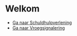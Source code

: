 # Welkom

- [Ga naar Schuldhulpverlening](schuldhulpverlening/)
- [Ga naar Vroegsignalering](vroegsignalering/)